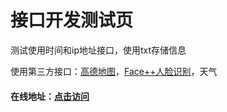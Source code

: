 # 接口开发测试页
测试使用时间和ip地址接口，使用txt存储信息  <br>

使用第三方接口：[高德地图](https://lbs.amap.com/api/jsapi-v2/summary/)，[Face++人脸识别](https://console.faceplusplus.com.cn/documents/4888373)，天气  <br>


#### 在线地址：[点击访问](https://dev.limkim.xyz/)
